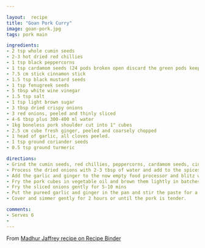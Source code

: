 ```yaml
--- 

layout:  recipe
title: "Goan Pork Curry"
image: goan-pork.jpg
tags: pork main

ingredients: 
- 2 tsp whole cumin seeds
- 2-3 hot dried red chillies
- 1 tsp black peppercorns
- 1 tsp cardamom seeds (24 pods broken open discard the green pods keep the black seeds)
- 7.5 cm stick cinnamon stick
- 1.5 tsp black mustard seeds
- 1 tsp fenugreek seeds
- 5 tbsp white wine vinegar
- 1.5 tsp salt
- 1 tsp light brown sugar
- 3 tbsp dried crispy onions
- 3 red onions, peeled and thinly sliced
- 4-6 tbsp plus 300-400 ml water
- 1kg boneless pork shoulder cut into 1" cubes
- 2.5 cm cube fresh ginger, peeled and coarsely chopped
- 1 head of garlic, all cloves peeled.
- 1 tsp ground coriander seeds
- 0.5 tsp ground turmeric

directions: 
- Grind the cumin seeds, red chillies, peppercorns, cardamom seeds, cinnamon, black mustard seeds and fenugreek seeds in a grinder. Put the ground spices in a bowl and add the vinegar, salt and sugar.
- Process the dried onions with 2-3 tbsp of water and add to the spices and vinegar.
- Add the garlic and ginger to the now empty food processor and blitz with 2-3 tbsp water.
- Fry the pork cubes in vegetable oil and brown them lightly in batches. Remove the pork and drain.
- Fry the sliced onions gently for 5-10 mins
- Put the pureed garlic and ginger in the pan and stir the paste for a few seconds. Add the coriander and turmeric and fry for a few more seconds. Add the meat, any juices that have accumulated and the vinegar, onion, spice paste. Add 300-400 ml water and bring to the boil.
- Cover and simmer gently for 2 hours or until the pork is tender.

comments: 
- Serves 6
- 
--- 
```


From [Madhur Jaffrey recipe on Recipe Binder](https://www.recipebinder.co.uk/recipes/goan-style-hot-and-sour-pork-pork-vindaloo) 
